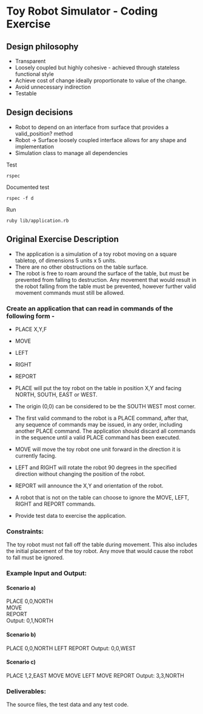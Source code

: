 # Toy Robot Simulator - Coding Exercise

## Design philosophy

* Transparent
* Loosely coupled but highly cohesive - achieved through stateless functional style
* Achieve cost of change ideally proportionate to value of the change.
* Avoid unnecessary indirection
* Testable

## Design decisions

* Robot to depend on an interface from surface that provides a valid_position? method
* Robot -> Surface loosely coupled interface allows for any shape and implementation
* Simulation class to manage all dependencies

Test
```shell
rspec  
```

Documented test
```shell
rspec -f d
```

Run
```shell
ruby lib/application.rb
```

## Original Exercise Description

* The application is a simulation of a toy robot moving on a square tabletop, of dimensions 5 units x 5 units.
* There are no other obstructions on the table surface.
* The robot is free to roam around the surface of the table, but must be prevented from falling to destruction. Any movement that would result in the robot falling from the table must be prevented, however further valid movement commands must still
be allowed.

### Create an application that can read in commands of the following form -
* PLACE X,Y,F
* MOVE
* LEFT
* RIGHT
* REPORT

* PLACE will put the toy robot on the table in position X,Y and facing NORTH, SOUTH, EAST or WEST.
* The origin (0,0) can be considered to be the SOUTH WEST most corner.
* The first valid command to the robot is a PLACE command, after that, any sequence of commands may be issued, in any order, including another PLACE command. The application should discard all commands in the sequence until a valid PLACE command has been executed.
* MOVE will move the toy robot one unit forward in the direction it is currently facing.
* LEFT and RIGHT will rotate the robot 90 degrees in the specified direction without changing the position of the robot.
* REPORT will announce the X,Y and orientation of the robot.
* A robot that is not on the table can choose to ignore the MOVE, LEFT, RIGHT and REPORT commands.
* Provide test data to exercise the application.


### Constraints:
The toy robot must not fall off the table during movement. This also includes the initial placement of the toy robot.
Any move that would cause the robot to fall must be ignored.

### Example Input and Output:
#### Scenario a)
PLACE 0,0,NORTH  
MOVE  
REPORT  
Output: 0,1,NORTH  

#### Scenario b)
PLACE 0,0,NORTH
LEFT
REPORT
Output: 0,0,WEST

#### Scenario c)
PLACE 1,2,EAST
MOVE
MOVE
LEFT
MOVE
REPORT
Output: 3,3,NORTH

### Deliverables:
The source files, the test data and any test code.
